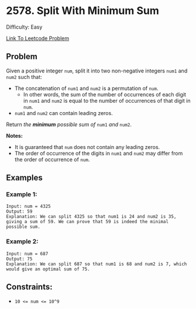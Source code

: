 # 2578. Split With Minimum Sum
Difficulty: Easy

[Link To Leetcode Problem](https://leetcode.com/problems/split-with-minimum-sum/)

## Problem
Given a positive integer `num`, split it into two non-negative integers `num1` and `num2` such that:

- The concatenation of `num1` and `num2` is a permutation of `num`.
  - In other words, the sum of the number of occurrences of each digit in `num1` and `num2` is equal to the number of occurrences of that digit in `num`.
- `num1` and `num2` can contain leading zeros.

Return *the **minimum** possible sum of* `num1` *and* `num2`.

**Notes:**

- It is guaranteed that `num` does not contain any leading zeros.
- The order of occurrence of the digits in `num1` and `num2` may differ from the order of occurrence of `num`.

## Examples
### Example 1:
```
Input: num = 4325
Output: 59
Explanation: We can split 4325 so that num1 is 24 and num2 is 35, giving a sum of 59. We can prove that 59 is indeed the minimal possible sum.
```
### Example 2:
```
Input: num = 687
Output: 75
Explanation: We can split 687 so that num1 is 68 and num2 is 7, which would give an optimal sum of 75.
```

## Constraints:
- `10 <= num <= 10^9`